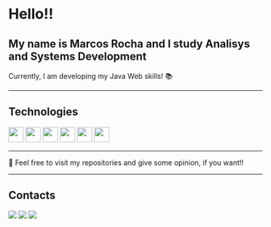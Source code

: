 # Hello!! 
## My name is Marcos Rocha and I study Analisys and Systems Development
Currently, I am developing my Java Web skills! 📚

<hr>

## Technologies
<div>
          <a><img src="https://cdn.jsdelivr.net/gh/devicons/devicon/icons/angularjs/angularjs-original.svg" width="30"/></a>
          <a><img src="https://cdn.jsdelivr.net/gh/devicons/devicon/icons/java/java-original.svg" width="30"/></a>
          <a><img src="https://cdn.jsdelivr.net/gh/devicons/devicon/icons/git/git-original.svg" width="30"/></a>
          <a><img src="https://cdn.jsdelivr.net/gh/devicons/devicon/icons/linux/linux-original.svg" width="30"/></a>
          <a><img src="https://cdn.jsdelivr.net/gh/devicons/devicon/icons/mysql/mysql-original-wordmark.svg" width="30"/></a>
          <a><img src="https://cdn.jsdelivr.net/gh/devicons/devicon/icons/postgresql/postgresql-original-wordmark.svg" width="30"/></a>
</div>     
          
<hr>

💬 Feel free to visit my repositories and give some opinion, if you want!!

<hr>

## Contacts

<div>
<a href="https://www.linkedin.com/in/marcosrocha-br/" target="_blank"><img src="https://img.shields.io/badge/-LinkedIn-%230077B5?style=for-the-badge&logo=linkedin&logoColor=white" target="_blank"></a> 
<a href = "mailto:contato@marcosrocha.br@outlook.com" target="_blank"><img src="https://img.shields.io/badge/Microsoft_Outlook-0078D4?style=for-the-badge&logo=microsoft-outlook&logoColor=white" target="_blank"></a>
<a href = "mailto:contato@marcosrocha.clave@gmail.com"><img src="https://img.shields.io/badge/Gmail-D14836?style=for-the-badge&logo=gmail&logoColor=white" target="_blank"></a>
</div>

<!--
**marcosrocha-br/marcosrocha-br** is a ✨ _special_ ✨ repository because its `README.md` (this file) appears on your GitHub profile.

Here are some ideas to get you started:

- 🔭 I’m currently working on ...
- 🌱 I’m currently learning ...
- 👯 I’m looking to collaborate on ...
- 🤔 I’m looking for help with ...
- 💬 Ask me about ...
- 📫 How to reach me: ...
- 😄 Pronouns: ...
- ⚡ Fun fact: ...
-->
